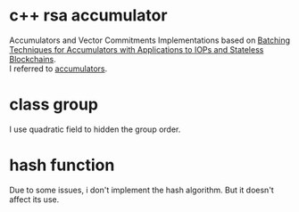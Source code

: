 # c++ rsa accumulator
Accumulators and Vector Commitments
Implementations based on [Batching Techniques for Accumulators with Applications to IOPs and Stateless Blockchains](https://eprint.iacr.org/2018/1188).\
I referred to [accumulators](https://github.com/cambrian/accumulator). 
# class group
I use quadratic field to hidden the group order. 
# hash function
Due to some issues, i don't implement the hash algorithm. But it doesn't affect its use.
